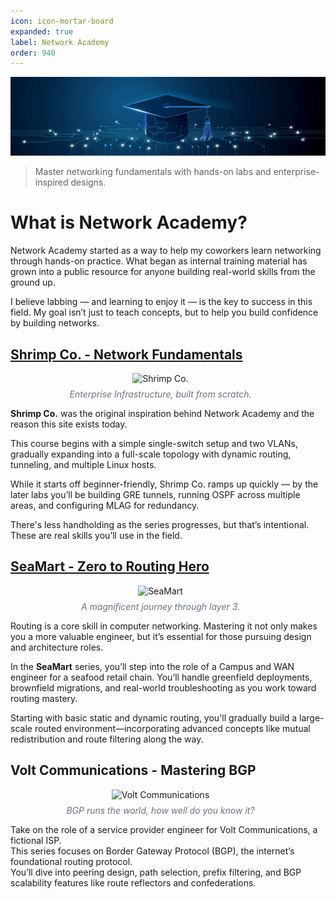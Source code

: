 ```yaml
---
icon: icon-mortar-board
expanded: true
label: Network Academy
order: 940
---
```


![](/static/network-academy/banner.png)

> Master networking fundamentals with hands-on labs and enterprise-inspired designs.

# What is Network Academy?
Network Academy started as a way to help my coworkers learn networking through hands-on practice. What began as internal training material has grown into a public resource for anyone building real-world skills from the ground up.

I believe labbing — and learning to enjoy it — is the key to success in this field. My goal isn’t just to teach concepts, but to help you build confidence by building networks.

## [Shrimp Co. - Network Fundamentals](/network-academy/shrimp-co)

<figure style="width: 400px; text-align: center;">
    <img src="https://raw.githubusercontent.com/network-chadmin/network-chadmin.github.io/refs/heads/main/static/shrimpco-transparent.png"
         alt="Shrimp Co." width="400" height="300">
    <figcaption style="font-style: italic; color: #6b7280; font-size: 0.875rem; margin-top: 8px;"> Enterprise Infrastructure, built from scratch.
    </figcaption>
</figure>

**Shrimp Co.** was the original inspiration behind Network Academy and the reason this site exists today.

This course begins with a simple single-switch setup and two VLANs, gradually expanding into a full-scale topology with dynamic routing, tunneling, and multiple Linux hosts.

While it starts off beginner-friendly, Shrimp Co. ramps up quickly — by the later labs you’ll be building GRE tunnels, running OSPF across multiple areas, and configuring MLAG for redundancy.

There's less handholding as the series progresses, but that’s intentional. These are real skills you’ll use in the field.

## [SeaMart - Zero to Routing Hero](/network-academy/seamart)

<figure style="width: 400px; text-align: center;">
    <img src="https://raw.githubusercontent.com/network-chadmin/network-chadmin.github.io/refs/heads/main/static/seamart-transparent.png"
         alt="SeaMart" width="400" height="300">
    <figcaption style="font-style: italic; color: #6b7280; font-size: 0.875rem; margin-top: 8px;">
        A magnificent journey through layer 3.
    </figcaption>
</figure>

Routing is a core skill in computer networking. Mastering it not only makes you a more valuable engineer, but it’s essential for those pursuing design and architecture roles.

In the **SeaMart** series, you’ll step into the role of a Campus and WAN engineer for a seafood retail chain. You’ll handle greenfield deployments, brownfield migrations, and real-world troubleshooting as you work toward routing mastery.

Starting with basic static and dynamic routing, you'll gradually build a large-scale routed environment—incorporating advanced concepts like mutual redistribution and route filtering along the way.

## Volt Communications - Mastering BGP

<figure style="width: 400px; text-align: center;">
    <img src="https://raw.githubusercontent.com/network-chadmin/network-chadmin.github.io/refs/heads/main/static/volt-communications-transparent.png"
         alt="Volt Communications" width="400" height="300">
    <figcaption style="font-style: italic; color: #6b7280; font-size: 0.875rem; margin-top: 8px;">
        BGP runs the world, how well do you know it?
    </figcaption>
</figure>

Take on the role of a service provider engineer for Volt Communications, a fictional ISP.  
This series focuses on Border Gateway Protocol (BGP), the internet’s foundational routing protocol.  
You’ll dive into peering design, path selection, prefix filtering, and BGP scalability features like route reflectors and confederations.